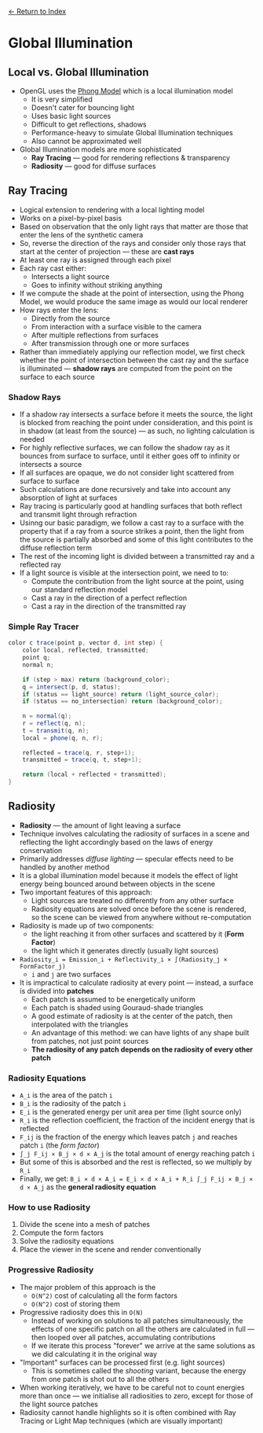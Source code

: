 [← Return to Index](https://github.com/cjmlgrto/fit3088-notes/)

# Global Illumination

## Local vs. Global Illumination

* OpenGL uses the [Phong Model](https://github.com/cjmlgrto/fit3088-notes/blob/master/notes/10-lighting.md) which is a local illumination model
	* It is very simplified
	* Doesn't cater for bouncing light
	* Uses basic light sources
	* Difficult to get reflections, shadows
	* Performance-heavy to simulate Global Illumination techniques
	* Also cannot be approximated well
* Global Illumination models are more sophisticated
	* **Ray Tracing** — good for rendering reflections & transparency
	* **Radiosity** — good for diffuse surfaces

## Ray Tracing

* Logical extension to rendering with a local lighting model
* Works on a pixel-by-pixel basis
* Based on observation that the only light rays that matter are those that enter the lens of the synthetic camera
* So, reverse the direction of the rays and consider only those rays that start at the center of projection — these are **cast rays**
* At least one ray is assigned through each pixel
* Each ray cast either:
	* Intersects a light source
	* Goes to infinity without striking anything
* If we compute the shade at the point of intersection, using the Phong Model, we would produce the same image as would our local renderer
* How rays enter the lens:
	* Directly from the source
	* From interaction with a surface visible to the camera
	* After multiple reflections from surfaces
	* After transmission through one or more surfaces
* Rather than immediately applying our reflection model, we first check whether the point of intersection between the cast ray and the surface is illuminated — **shadow rays** are computed from the point on the surface to each source

### Shadow Rays

* If a shadow ray intersects a surface before it meets the source, the light is blocked from reaching the point under consideration, and this point is in shadow (at least from the source) — as such, no lighting calculation is needed
* For highly reflective surfaces, we can follow the shadow ray as it bounces from surface to surface, until it either goes off to infinity or intersects a source
* If all surfaces are opaque, we do not consider light scattered from surface to surface
* Such calculations are done recursively and take into account any absorption of light at surfaces
* Ray tracing is particularly good at handling surfaces that both reflect and transmit light through refraction
* Usinng our basic paradigm, we follow a cast ray to a surface with the property that if a ray from a source strikes a point, then the light from the source is partially absorbed and some of this light contributes to the diffuse reflection term
* The rest of the incoming light is divided between a transmitted ray and a reflected ray
* If a light source is visible at the intersection point, we need to to:
	* Compute the contribution from the light source at the point, using our standard reflection model
	* Cast a ray in the direction of a perfect reflection
	* Cast a ray in the direction of the transmitted ray

### Simple Ray Tracer

```java
color c trace(point p, vector d, int step) {
	color local, reflected, transmitted;
	point q;
	normal n;
	
	if (step > max) return (background_color);
	q = intersect(p, d, status);
	if (status == light_source) return (light_source_color);
	if (status == no_intersection) return (background_color);
	
	n = normal(q);
	r = reflect(q, n);
	t = transmit(q, n);
	local = phone(q, n, r);
	
	reflected = trace(q, r, step+1);
	transmitted = trace(q, t, step+1);
	
	return (local + reflected + transmitted);
}

```

## Radiosity

* **Radiosity** — the amount of light leaving a surface
* Technique involves calculating the radiosity of surfaces in a scene and reflecting the light accordingly based on the laws of energy conservation
* Primarily addresses _diffuse lighting_ — specular effects need to be handled by another method
* It is a global illumination model because it models the effect of light energy being bounced around between objects in the scene
* Two important features of this approach:
	* Light sources are treated no differently from any other surface
	* Radiosity equations are solved once before the scene is rendered, so the scene can be viewed from anywhere without re-computation
* Radiosity is made up of two components:
	* the light reaching it from other surfaces and scattered by it (**Form Factor**)
	* the light which it generates directly (usually light sources)
* `Radiosity_i = Emission_i + Reflectivity_i × ∫(Radiosity_j × FormFactor_j)`
	* `i` and `j` are two surfaces
* It is impractical to calculate radiosity at every point — instead, a surface is divided into **patches**
	* Each patch is assumed to be energetically uniform
	* Each patch is shaded using Gouraud-shade triangles
	* A good estimate of radiosity is at the center of the patch, then interpolated with the triangles
	* An advantage of this method: we can have lights of any shape built from patches, not just point sources
	* **The radiosity of any patch depends on the radiosity of every other patch**

### Radiosity Equations

* `A_i` is the area of the patch `i`
* `B_i` is the radiosity of the patch `i`
* `E_i` is the generated energy per unit area per time (light source only)
* `R_i` is the reflection coefficient, the fraction of the incident energy that is reflected
* `F_ij` is the fraction of the energy which leaves patch `j` and reaches patch `i` (the _form factor_)
* `∫_j F_ij × B_j × d × A_j` is the total amount of energy reaching patch `i`
* But some of this is absorbed and the rest is reflected, so we multiply by `R_i`
* Finally, we get: `B_i × d × A_i = E_i × d × A_i + R_i ∫_j F_ij × B_j × d × A_j` as the **general radiosity equation**

### How to use Radiosity

1. Divide the scene into a mesh of patches
2. Compute the form factors
3. Solve the radiosity equations
4. Place the viewer in the scene and render conventionally

### Progressive Radiosity

* The major problem of this approach is the 
	* `O(N^2)` cost of calculating all the form factors
	* `O(N^2)` cost of storing them
* Progressive radiosity does this in `O(N)`
	* Instead of working on solutions to all patches simultaneously, the effects of one specific patch on all the others are calculated in full — then looped over all patches, accumulating contributions
	* If we iterate this process "forever" we arrive at the same solutions as we did calculating it in the original way
* "Important" surfaces can be processed first (e.g. light sources)
	* This is sometimes called the _shooting_ variant, because the energy from one patch is shot out to all the others
* When working iteratively, we have to be careful not to count energies more than once — we initialise all radiosities to zero, except for those of the light source patches
* Radiosity cannot handle highlights so it is often combined with Ray Tracing or Light Map techniques (which are visually important)

